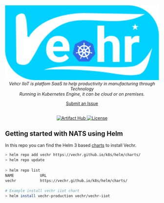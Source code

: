 <p align="center">
  <a href="" target="blank"><img src="https://raw.githubusercontent.com/vechr/k8s/master/images/vechrk8s.svg" width="1000" alt="Vechr k8s" /></a>
  <br>
  <i>Vehcr IIoT is platfom SaaS to help productivity in manufacturing through Technology
    <br> Running in Kubernetes Engine, it can be cloud or on premises.</i>
  <br>
</p>

<p align="center">
  <a href="https://github.com/vechr/k8s/issues">Submit an Issue</a>
  <br>
  <br>
</p>

<p align="center">
  <a href="https://artifacthub.io/packages/search?repo=vechr">
    <img alt="Artifact Hub" src="https://img.shields.io/endpoint?url=https://artifacthub.io/badge/repository/vechr">
  </a>
  <a href="https://raw.githubusercontent.com/vechr/k8s/master/LICENSE">
    <img alt="License" src="https://img.shields.io/github/license/vechr/k8s">
  </a>
</p>


## Getting started with NATS using Helm

In this repo you can find the Helm 3 based [charts](https://github.com/vechr/k8s/tree/master/helm/charts) to install Vechr.

```sh
> helm repo add vechr https://vechr.github.io/k8s/helm/charts/
> helm repo update

> helm repo list
NAME          	URL 
vechr          	https://vechr.github.io/k8s/helm/charts/

# Example install vechr iiot chart
> helm install vechr-production vechr/vechr-iiot
```